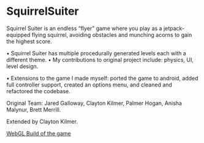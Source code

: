 # SquirrelSuiter

Squirrel Suiter is an endless “flyer” game where you play as a jetpack-equipped flying squirrel, avoiding obstacles and munching acorns to gain the highest score.

•	Squirrel Suiter has multiple procedurally generated levels each with a different theme. 
•	My contributions to original project include: physics, UI, level design.

•	Extensions to the game I made myself: ported the game to android, added full controller support, created an options menu, and cleaned and refactored the codebase.

Original Team: Jared Galloway, Clayton Kilmer, Palmer Hogan, Anisha Malynur, Brett Merrill. 

Extended by Clayton Kilmer.

[WebGL Build of the game](https://claytonnighthawk.github.io/SquirrelSuiter/WebGLBuild/index.html)
